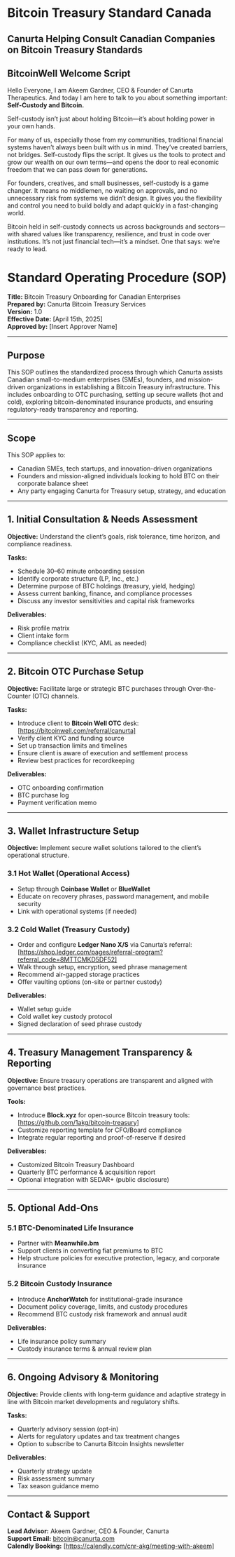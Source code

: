 
# Bitcoin Treasury Standard Canada

## Canurta Helping Consult Canadian Companies on Bitcoin Treasury Standards

## BitcoinWell Welcome Script

Hello Everyone, I am Akeem Gardner, CEO & Founder of Canurta Therapeutics. And today I am here to talk to you about something important: **Self-Custody and Bitcoin.**

Self-custody isn’t just about holding Bitcoin—it’s about holding power in your own hands.

For many of us, especially those from my communities, traditional financial systems haven’t always been built with us in mind. They’ve created barriers, not bridges. Self-custody flips the script. It gives us the tools to protect and grow our wealth on our own terms—and opens the door to real economic freedom that we can pass down for generations.

For founders, creatives, and small businesses, self-custody is a game changer. It means no middlemen, no waiting on approvals, and no unnecessary risk from systems we didn’t design. It gives you the flexibility and control you need to build boldly and adapt quickly in a fast-changing world.

Bitcoin held in self-custody connects us across backgrounds and sectors—with shared values like transparency, resilience, and trust in code over institutions. It’s not just financial tech—it’s a mindset. One that says: we’re ready to lead.


# Standard Operating Procedure (SOP)  
**Title:** Bitcoin Treasury Onboarding for Canadian Enterprises  
**Prepared by:** Canurta Bitcoin Treasury Services  
**Version:** 1.0  
**Effective Date:** [April 15th, 2025]  
**Approved by:** [Insert Approver Name]

---

## Purpose

This SOP outlines the standardized process through which Canurta assists Canadian small-to-medium enterprises (SMEs), founders, and mission-driven organizations in establishing a Bitcoin Treasury infrastructure. This includes onboarding to OTC purchasing, setting up secure wallets (hot and cold), exploring bitcoin-denominated insurance products, and ensuring regulatory-ready transparency and reporting.

---

## Scope

This SOP applies to:

- Canadian SMEs, tech startups, and innovation-driven organizations  
- Founders and mission-aligned individuals looking to hold BTC on their corporate balance sheet  
- Any party engaging Canurta for Treasury setup, strategy, and education

---

## 1. Initial Consultation & Needs Assessment

**Objective:** Understand the client’s goals, risk tolerance, time horizon, and compliance readiness.

**Tasks:**

- Schedule 30–60 minute onboarding session  
- Identify corporate structure (LP, Inc., etc.)  
- Determine purpose of BTC holdings (treasury, yield, hedging)  
- Assess current banking, finance, and compliance processes  
- Discuss any investor sensitivities and capital risk frameworks  

**Deliverables:**

- Risk profile matrix  
- Client intake form  
- Compliance checklist (KYC, AML as needed)

---

## 2. Bitcoin OTC Purchase Setup

**Objective:** Facilitate large or strategic BTC purchases through Over-the-Counter (OTC) channels.

**Tasks:**

- Introduce client to **Bitcoin Well OTC** desk: [https://bitcoinwell.com/referral/canurta]  
- Verify client KYC and funding source  
- Set up transaction limits and timelines  
- Ensure client is aware of execution and settlement process  
- Review best practices for recordkeeping

**Deliverables:**

- OTC onboarding confirmation  
- BTC purchase log  
- Payment verification memo  

---

## 3. Wallet Infrastructure Setup

**Objective:** Implement secure wallet solutions tailored to the client’s operational structure.

### 3.1 Hot Wallet (Operational Access)

- Setup through **Coinbase Wallet** or **BlueWallet**
- Educate on recovery phrases, password management, and mobile security  
- Link with operational systems (if needed)

### 3.2 Cold Wallet (Treasury Custody)

- Order and configure **Ledger Nano X/S** via Canurta’s referral: [https://shop.ledger.com/pages/referral-program?referral_code=8MTTCMKD5DF52]  
- Walk through setup, encryption, seed phrase management  
- Recommend air-gapped storage practices  
- Offer vaulting options (on-site or partner custody)

**Deliverables:**

- Wallet setup guide  
- Cold wallet key custody protocol  
- Signed declaration of seed phrase custody

---

## 4. Treasury Management Transparency & Reporting

**Objective:** Ensure treasury operations are transparent and aligned with governance best practices.

**Tools:**

- Introduce **Block.xyz** for open-source Bitcoin treasury tools: [https://github.com/1akg/bitcoin-treasury]
- Customize reporting template for CFO/Board compliance  
- Integrate regular reporting and proof-of-reserve if desired  

**Deliverables:**

- Customized Bitcoin Treasury Dashboard  
- Quarterly BTC performance & acquisition report  
- Optional integration with SEDAR+ (public disclosure)

---

## 5. Optional Add-Ons

### 5.1 BTC-Denominated Life Insurance

- Partner with **Meanwhile.bm**  
- Support clients in converting fiat premiums to BTC  
- Help structure policies for executive protection, legacy, and corporate insurance

### 5.2 Bitcoin Custody Insurance

- Introduce **AnchorWatch** for institutional-grade insurance  
- Document policy coverage, limits, and custody procedures  
- Recommend BTC custody risk framework and annual audit  

**Deliverables:**

- Life insurance policy summary  
- Custody insurance terms & annual review plan  

---

## 6. Ongoing Advisory & Monitoring

**Objective:** Provide clients with long-term guidance and adaptive strategy in line with Bitcoin market developments and regulatory shifts.

**Tasks:**

- Quarterly advisory session (opt-in)  
- Alerts for regulatory updates and tax treatment changes  
- Option to subscribe to Canurta Bitcoin Insights newsletter  

**Deliverables:**

- Quarterly strategy update  
- Risk assessment summary  
- Tax season guidance memo

---

## Contact & Support

**Lead Advisor:** Akeem Gardner, CEO & Founder, Canurta  
**Support Email:** bitcoin@canurta.com  
**Calendly Booking:** [https://calendly.com/cnr-akg/meeting-with-akeem]